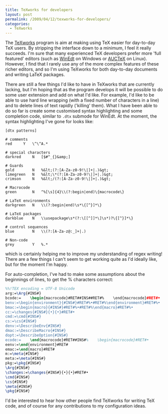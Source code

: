 ```yaml
---
title: TeXworks for developers
layout: post
permalink: /2009/04/12/texworks-for-developers/
categories:
  - TeXworks
---
```

The [TeXworks](https://tug.org/texworks) program is aim at making using TeX easier for day-to-day TeX users. By stripping the interface down to a minimum, I feel it really succeeds. I'm sure that many experienced TeX developers prefer more 'full featured' editors (such as [WinEdt](http://www.winedt.com) on Windows or [AUCTeX](http://www.gnu.org/software/auctex/) on Linux). However, I find that I rarely use any of the more complex features of these richer editors, and so I'm using TeXworks for both day-to-day documents and writing LaTeX packages.

There are still a few things I'd like to have in TeXworks that are currently lacking, but I'm hoping that as the program develops it will be possible to do some user extension and add on what I'd like.  For example, I'd like to be able to use hard line wrapping (with a fixed number of characters in a line) and to delete lines of text rapidly ('killing' them). What I have been able to do so far is create some customised syntax highlighting and some completion code, similar to `.dtx` submode for WinEdt. At the moment, the syntax highlighting I've gone for looks like:

```
[dtx patterns]

# comments
red		Y	\^\^A.*

# special characters
darkred		N	[$#^_{}&amp;]

# Guards
gold		N	%&lt;(?:[A-Za-z0-9!\|]+|.)&gt;
limegreen	N	%&lt;\*(?:[A-Za-z0-9!\|]+|.)&gt;
crimson		N	%&lt;/(?:[A-Za-z0-9!\|]+|.)&gt;

# Macrocode
green		N	^%[\s]{4}\\(?:begin|end)\{macrocode\}

# LaTeX environments
darkgreen	N	\\(?:begin|end)\s*\{[^}]*\}

# LaTeX packages
darkblue	N	\\usepackage\s*(?:\[[^]]*\]\s*)?\{[^}]*\}

# control sequences
blue		N	\\(?:[A-Za-z@:_]+|.)

# Non-code
grey		Y	%.*
```

which is certainly helping me to improve my understanding of regex writing! There are a few things I can't seem to get working quite as I'd ideally like, but for the moment I'm happy.

For auto-completion, I've had to make some assumptions about the beginnings of lines, to get the % characters correct:

```latex
%%!TEX encoding = UTF-8 Unicode
arg:=\Arg{#INS#}
bcode:=    \begin{macrocode}#RET##INS##RET#%    \end{macrocode}#RET#•
benv:=\begin{environment}{#INS#}#RET#%•#RET#%\end{environment}#RET#%•
bmac:=\begin{macro}{#INS#}#RET#%•#RET#%\end{macro}#RET#%•
cc:=\changes{#INS#}{•}{•}#RET#•
cmd:=\cmd{#INS#}
cs:=\cs{#INS#}
denv:=\DescribeEnv{#INS#}
dmac:=\DescribeMacro{#INS#}
dopt:=\DescribeOption{#INS#}
ecode:=    \end{macrocode}#RET##INS#%    \begin{macrocode}#RET#•
eenv:=\end{environment}#RET#
emac:=\end{macro}#RET#
m:=\meta{#INS#}
meta:=\meta{#INS#}
pkg:=\pkg{#INS#}
\Arg{#INS#}
\changes:=\changes{#INS#}{•}{•}#RET#•
\cmd{#INS#}
\cs{#INS#}
\meta{#INS#}
\pkg{#INS#}
```

I'd be interested to hear how other people find TeXworks for writing TeX code, and of course for any contributions to my configuration ideas.

